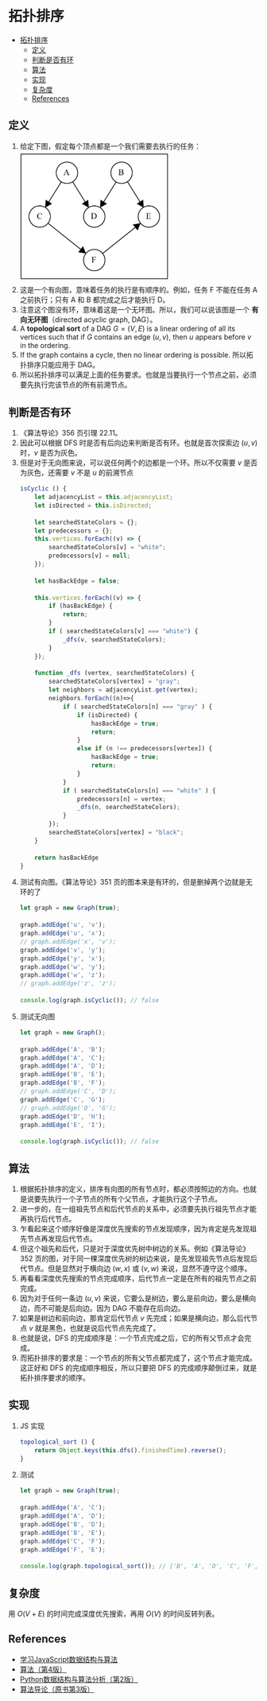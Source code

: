 # 拓扑排序


<!-- TOC -->

- [拓扑排序](#拓扑排序)
    - [定义](#定义)
    - [判断是否有环](#判断是否有环)
    - [算法](#算法)
    - [实现](#实现)
    - [复杂度](#复杂度)
    - [References](#references)

<!-- /TOC -->


## 定义
1. 给定下图，假定每个顶点都是一个我们需要去执行的任务：
    <img src="./images/toposort.png" width="300" style="display: block; margin: 5px 0 10px;" />
2. 这是一个有向图，意味着任务的执行是有顺序的。例如，任务 F 不能在任务 A 之前执行；只有 A 和 B 都完成之后才能执行 D。
3. 注意这个图没有环，意味着这是一个无环图。所以，我们可以说该图是一个 **有向无环图**（directed acyclic graph, DAG）。
4. A **topological sort** of a DAG $G=(V,E)$ is a linear ordering of all its vertices such that if $G$ contains an edge $(u, v)$, then $u$ appears before $v$ in the ordering.
5. If the graph contains a cycle, then no linear ordering is possible. 所以拓扑排序只能应用于 DAG。
6. 所以拓扑排序可以满足上面的任务要求。也就是当要执行一个节点之前，必须要先执行完该节点的所有前溯节点。


## 判断是否有环
1. 《算法导论》356 页引理 22.11。
2. 因此可以根据 DFS 时是否有后向边来判断是否有环。也就是首次探索边 $(u, v)$ 时，$v$ 是否为灰色。
3. 但是对于无向图来说，可以说任何两个的边都是一个环。所以不仅需要 $v$ 是否为灰色，还需要 $v$ 不是 $u$ 的前溯节点
    ```js
    isCyclic () {
        let adjacencyList = this.adjacencyList;
        let isDirected = this.isDirected;

        let searchedStateColors = {};
        let predecessors = {};
        this.vertices.forEach((v) => {
            searchedStateColors[v] = "white";
            predecessors[v] = null;
        });

        let hasBackEdge = false;

        this.vertices.forEach((v) => {
            if (hasBackEdge) {
                return;
            }
            if ( searchedStateColors[v] === "white") {
                _dfs(v, searchedStateColors);
            }
        });

        function _dfs (vertex, searchedStateColors) {
            searchedStateColors[vertex] = "gray";
            let neighbors = adjacencyList.get(vertex);
            neighbors.forEach((n)=>{
                if ( searchedStateColors[n] === "gray" ) {
                    if (isDirected) {
                        hasBackEdge = true;
                        return;
                    }
                    else if (n !== predecessors[vertex]) {
                        hasBackEdge = true;
                        return;
                    }
                }
                if ( searchedStateColors[n] === "white" ) {
                    predecessors[n] = vertex;
                    _dfs(n, searchedStateColors);
                }
            });
            searchedStateColors[vertex] = "black";
        }

        return hasBackEdge
    }
    ```
3. 测试有向图。《算法导论》351 页的图本来是有环的，但是删掉两个边就是无环的了
    ```js
    let graph = new Graph(true);

    graph.addEdge('u', 'v');
    graph.addEdge('u', 'x');
    // graph.addEdge('x', 'v');
    graph.addEdge('v', 'y');
    graph.addEdge('y', 'x');
    graph.addEdge('w', 'y');
    graph.addEdge('w', 'z');
    // graph.addEdge('z', 'z');

    console.log(graph.isCyclic()); // false
    ```
4. 测试无向图
    ```js
    let graph = new Graph();

    graph.addEdge('A', 'B');
    graph.addEdge('A', 'C');
    graph.addEdge('A', 'D');
    graph.addEdge('B', 'E');
    graph.addEdge('B', 'F');
    // graph.addEdge('C', 'D');
    graph.addEdge('C', 'G');
    // graph.addEdge('D', 'G');
    graph.addEdge('D', 'H');
    graph.addEdge('E', 'I');

    console.log(graph.isCyclic()); // false
    ```


## 算法
1. 根据拓扑排序的定义，排序有向图的所有节点时，都必须按照边的方向。也就是说要先执行一个子节点的所有个父节点，才能执行这个子节点。
2. 进一步的，在一组祖先节点和后代节点的关系中，必须要先执行祖先节点才能再执行后代节点。
3. 乍看起来这个顺序好像是深度优先搜索的节点发现顺序，因为肯定是先发现祖先节点再发现后代节点。
4. 但这个祖先和后代，只是对于深度优先树中树边的关系。例如《算法导论》352 页的图，对于同一棵深度优先树的树边来说，是先发现祖先节点后发现后代节点。但是显然对于横向边 $(w, x)$ 或 $(v, w)$ 来说，显然不遵守这个顺序。
5. 再看看深度优先搜索的节点完成顺序，后代节点一定是在所有的祖先节点之前完成。
6. 因为对于任何一条边 $(u, v)$ 来说，它要么是树边，要么是前向边，要么是横向边，而不可能是后向边。因为 DAG 不能存在后向边。
7. 如果是树边和前向边，那肯定后代节点 $v$ 先完成；如果是横向边，那么后代节点 $v$ 就是黑色，也就是说后代节点先完成了。
8. 也就是说，DFS 的完成顺序是：一个节点完成之后，它的所有父节点才会完成。
8. 而拓扑排序的要求是：一个节点的所有父节点都完成了，这个节点才能完成。这正好和 DFS 的完成顺序相反，所以只要把 DFS 的完成顺序颠倒过来，就是拓扑排序要求的顺序。


## 实现
1. JS 实现
    ```js
    topological_sort () {
        return Object.keys(this.dfs().finishedTime).reverse();
    }
    ```
2. 测试
    ```js
    let graph = new Graph(true);

    graph.addEdge('A', 'C');
    graph.addEdge('A', 'D');
    graph.addEdge('B', 'D');
    graph.addEdge('B', 'E');
    graph.addEdge('C', 'F');
    graph.addEdge('F', 'E');

    console.log(graph.topological_sort()); // ['B', 'A', 'D', 'C', 'F', 'E']
    ```


## 复杂度
用 $O(V+E)$ 的时间完成深度优先搜索，再用 $O(V)$ 的时间反转列表。


## References
* [学习JavaScript数据结构与算法](https://book.douban.com/subject/26639401/)
* [算法（第4版）](https://book.douban.com/subject/19952400/)
* [Python数据结构与算法分析（第2版）](https://book.douban.com/subject/34785178/)
* [算法导论（原书第3版）](https://book.douban.com/subject/20432061/)